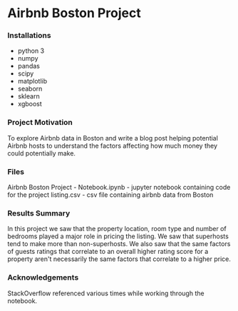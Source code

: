 # Airbnb Boston Project

### Installations

- python 3
- numpy
- pandas
- scipy
- matplotlib
- seaborn
- sklearn
- xgboost

### Project Motivation
To explore Airbnb data in Boston and write a blog post helping potential Airbnb hosts to understand the factors affecting how much money they could potentially make.

### Files
Airbnb Boston Project - Notebook.ipynb - jupyter notebook containing code for the project
listing.csv - csv file containing airbnb data from Boston

### Results Summary 
In this project we saw that the property location, room type and number of bedrooms played a major role in pricing the listing. We saw that superhosts tend to make more than non-superhosts. We also saw that the same factors of guests ratings that correlate to an overall higher rating score for a property aren't necessarily the same factors that correlate to a higher price.

### Acknowledgements
StackOverflow referenced various times while working through the notebook.

